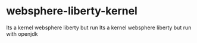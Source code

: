# websphere-liberty-kernel
Its a kernel websphere liberty but run Its a kernel websphere liberty but run with openjdk 
